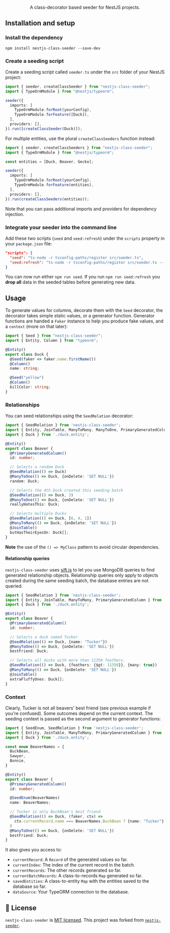 <p align="center">
A class-decorator based seeder for NestJS projects.
</p>

## Installation and setup

### Install the dependency

```
npm install nestjs-class-seeder --save-dev
```

### Create a seeding script

Create a seeding script called `seeder.ts` under the `src` folder of your NestJS project:

```typescript
import { seeder, createClassSeeder } from "nestjs-class-seeder";
import { TypeOrmModule } from "@nestjs/typeorm";

seeder({
  imports: [
    TypeOrmModule.forRoot(yourConfig),
    TypeOrmModule.forFeature([Duck]),
  ],
  providers: [],
}).run([createClassSeeder(Duck)]);
```

For multiple entities, use the plural `createClassSeeders` function instead:

```typescript
import { seeder, createClassSeeders } from "nestjs-class-seeder";
import { TypeOrmModule } from "@nestjs/typeorm";

const entities = [Duck, Beaver, Gecko];

seeder({
  imports: [
    TypeOrmModule.forRoot(yourConfig),
    TypeOrmModule.forFeature(entities),
  ],
  providers: [],
}).run(createClassSeeders(entities));
```

Note that you can pass additional imports and providers for dependency injection.

### Integrate your seeder into the command line

Add these two scripts (`seed` and `seed:refresh`) under the `scripts` property in your
`package.json` file:

```json
"scripts": {
  "seed": "ts-node -r tsconfig-paths/register src/seeder.ts",
  "seed:refresh": "ts-node -r tsconfig-paths/register src/seeder.ts -- --refresh"
}
```

You can now run either `npm run seed`. If you run `npm run seed:refresh` you **drop all**
data in the seeded tables before generating new data.

## Usage

To generate values for columns, decorate them with the `Seed` decorator, the decorator
takes simple static values, or a generator function. Generator functions are handed a
`Faker` instance to help you produce fake values, and a `context` (more on that later):

```typescript
import { Seed } from "nestjs-class-seeder";
import { Entity, Column } from "typeorm";

@Entity()
export class Duck {
  @Seed(faker => faker.name.firstName())
  @Column()
  name: string;

  @Seed("yellow")
  @Column()
  billColor: string;
}
```

### Relationships

You can seed relationships using the `SeedRelation` decorator:

```typescript
import { SeedRelation } from 'nestjs-class-seeder';
import { Entity, JoinTable, ManyToMany, ManyToOne, PrimaryGeneratedColumn } from 'typeorm';
import { Duck } from './duck.entity';

@Entity()
export class Beaver {
  @PrimaryGeneratedColumn()
  id: number;

  // Selects a random Duck
  @SeedRelation(() => Duck)
  @ManyToOne(() => Duck, {onDelete: 'SET NULL'})
  random: Duck;

  // Selects the 4th Duck created this seeding batch
  @SeedRelation(() => Duck, 3)
  @ManyToOne(() => Duck, {onDelete: 'SET NULL'})
  reallyHatesThis: Duck;

  // Selects multiple Ducks
  @SeedRelation(() => Duck, [6, 4, 1])
  @ManyToMany(() => Duck, {onDelete: 'SET NULL'})
  @JoinTable()
  butHasTheirEyesOn: Duck[];
}
```

**Note** the use of the `() => MyClass` pattern to avoid circular dependencies.

#### Relationship queries

`nestjs-class-seeder` uses [sift.js](https://github.com/crcn/sift.js) to let you use
MongoDB queries to find generated relationship objects. Relationship queries only apply to
objects created during the same seeding batch, the database entries are not queried.

```typescript
import { SeedRelation } from 'nestjs-class-seeder';
import { Entity, JoinTable, ManyToMany, PrimaryGeneratedColumn } from 'typeorm';
import { Duck } from './duck.entity';

@Entity()
export class Beaver {
  @PrimaryGeneratedColumn()
  id: number;

  // Selects a duck named Tucker
  @SeedRelation(() => Duck, {name: "Tucker"})
  @ManyToOne(() => Duck, {onDelete: 'SET NULL'})
  bestFriend: Duck;

  // Selects all ducks with more than 11350 feathers.
  @SeedRelation(() => Duck, {feathers: {$gt: 11350}}, {many: true})
  @ManyToMany(() => Duck, {onDelete: 'SET NULL'})
  @JoinTable()
  extraFluffyOnes: Duck[];
}
```

### Context

Clearly, Tucker is not all beavers' best friend (see previous example if you're confused).
Some outcomes depend on the current context. The seeding context is passed as the second
argument to generator functions:

```typescript
import { SeedEnum, SeedRelation } from 'nestjs-class-seeder';
import { Entity, JoinTable, ManyToMany, PrimaryGeneratedColumn } from 'typeorm';
import { Duck } from './duck.entity';

const enum BeaverNames = {
  BuckBean,
  Sawyer,
  Bonnie,
}

@Entity()
export class Beaver {
  @PrimaryGeneratedColumn()
  id: number;

  @SeedEnum(BeaverNames)
  name: BeaverNames;

  // Tucker is only BuckBean's best friend
  @SeedRelation(() => Duck, (faker, ctx) =>
    ctx.currentRecord.name === BeaverNames.BuckBean ? {name: "Tucker"} : null
  )
  @ManyToOne(() => Duck, {onDelete: 'SET NULL'})
  bestFriend: Duck;
}
```

It also gives you access to:

* `currentRecord`: A `Record` of the generated values so far.
* `currentIndex`: The index of the current record in the batch.
* `currentRecords`: The other records generated so far.
* `currentBatchRecords`: A class-to-records `Map` generated so far.
* `savedEntities`: A class-to-entity `Map` with the entities saved to the database so far.
* `dataSource`: Your TypeORM connection to the database.

## 📜 License

`nestjs-class-seeder` is [MIT licensed](LICENSE). This project was forked from
[`nestjs-seeder`](https://github.com/edwardanthony/nestjs-seeder).
